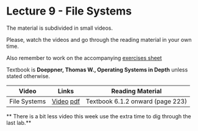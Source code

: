 # Lecture 9 - File Systems

The material is subdivided in small videos.

Please, watch the videos and go through the reading material in your own time.

Also remember to work on the accompanying [exercises sheet](https://github.com/cs-uob/COMS20012/edit/master/docs/exercises/EXERCISES9.md)

Textbook is **Doeppner, Thomas W., Operating Systems in Depth** unless stated otherwise.

<!--
**Ask questions on [padlet](https://uob.padlet.org/sanjayrawat/nndaw2bef7vf8jgr){:target="_blank"}!**
-->

| Video                   | Links                     |        Reading Material                                                                                                                                                                                      |
|-------------------------|---------------------------|----------------------------------------------------------------------------------------------------------------------------------------------------------------------------------------------|
| File Systems | [Video](https://web.microsoftstream.com/video/e925d773-ef98-4f44-b8a1-b73656005224?list=studio) [pdf](https://github.com/cs-uob/COMS20012/blob/master/docs/slides/Week%209%20-%20File%20Systems.pdf) | Textbook 6.1.2 onward (page 223) |

** There is a bit less video this week use the extra time to dig through the last lab.**

